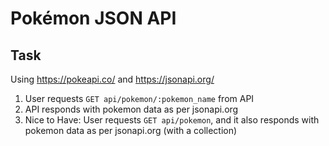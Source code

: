 # Pokémon JSON API

## Task

Using https://pokeapi.co/ and https://jsonapi.org/

1. User requests `GET api/pokemon/:pokemon_name` from API
2. API responds with pokemon data as per jsonapi.org
3. Nice to Have: User requests `GET api/pokemon`, and it also responds with pokemon data as per jsonapi.org (with a collection)